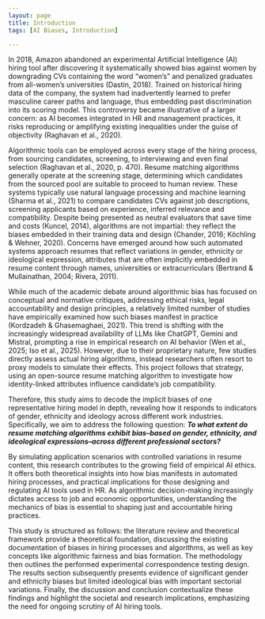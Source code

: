 ```yaml
---
layout: page
title: Introduction
tags: [AI Biases, Introduction]

---
```


In 2018, Amazon abandoned an experimental Artificial Intelligence (AI) hiring tool after discovering it systematically showed bias against women by downgrading CVs containing the word “women’s” and penalized graduates from all-women’s universities (Dastin, 2018). Trained on historical hiring data of the company, the system had inadvertently learned to prefer masculine career paths and language, thus embedding past discrimination into its scoring model. This controversy became illustrative of a larger concern: as AI becomes integrated in HR and management practices, it risks reproducing or amplifying existing inequalities under the guise of objectivity (Raghavan et al., 2020).  

Algorithmic tools can be employed across every stage of the hiring process, from sourcing candidates, screening, to interviewing and even final selection (Raghavan et al., 2020, p. 470). Resume matching algorithms generally operate at the screening stage, determining which candidates from the sourced pool are suitable to proceed to human review. These systems typically use natural language processing and machine learning (Sharma et al., 2021) to compare candidates CVs against job descriptions, screening applicants based on experience, inferred relevance and compatibility. Despite being presented as neutral evaluators that save time and costs (Kuncel, 2014), algorithms are not impartial: they reflect the biases embedded in their training data and design (Chander, 2016;‌ Köchling & Wehner, 2020). Concerns have emerged around how such automated systems approach resumes that reflect variations in gender, ethnicity or ideological expression, attributes that are often implicitly embedded in resume content through names, universities or extracurriculars (Bertrand & Mullainathan, 2004; Rivera, 2011).  

While much of the academic debate around algorithmic bias has focused on conceptual and normative critiques, addressing ethical risks, legal accountability and design principles, a relatively limited number of studies have empirically examined how such biases manifest in practice (Kordzadeh & Ghasemaghaei, 2021). This trend is shifting with the increasingly widespread availability of LLMs like ChatGPT, Gemini and Mistral, prompting a rise in empirical research on AI behavior (Wen et al., 2025; Iso et al., 2025). However, due to their proprietary nature, few studies directly assess actual hiring algorithms, instead researchers often resort to proxy models to simulate their effects. This project follows that strategy, using an open-source resume matching algorithm to investigate how identity-linked attributes influence candidate’s job compatibility. 

Therefore, this study aims to decode the implicit biases of one representative hiring model in depth, revealing how it responds to indicators of gender, ethnicity and ideology across different work industries. Specifically, we aim to address the following question: ***To what extent do resume matching algorithms exhibit bias–based on gender, ethnicity, and ideological expressions–across different professional sectors?***

By simulating application scenarios with controlled variations in resume content, this research contributes to the growing field of empirical AI ethics. It offers both theoretical insights into how bias manifests in automated hiring processes, and practical implications for those designing and regulating AI tools used in HR. As algorithmic decision-making increasingly dictates access to job and economic opportunities, understanding the mechanics of bias is essential to shaping just and accountable hiring practices.

This study is structured as follows: the literature review and theoretical framework provide a theoretical foundation, discussing the existing documentation of biases in hiring processes and algorithms, as well as key concepts like algorithmic fairness and bias formation. The methodology then outlines the performed experimental correspondence testing design. The results section subsequently presents evidence of significant gender and ethnicity biases but limited ideological bias with important sectorial variations. Finally, the discussion and conclusion contextualize these findings and highlight the societal and research implications, emphasizing the need for ongoing scrutiny of AI hiring tools. 
